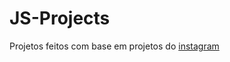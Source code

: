 # JS-Projects
<p>Projetos feitos com base em projetos do <a href="https://www.instagram.com/gowsami.dev/">instagram</a></p>
